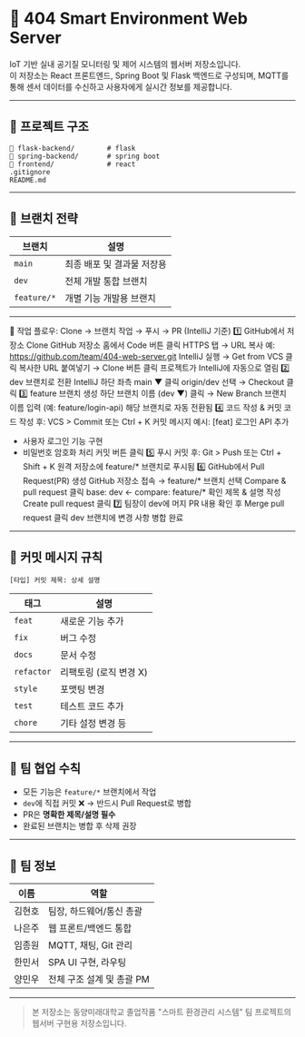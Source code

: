 # 🧠 404 Smart Environment Web Server

IoT 기반 실내 공기질 모니터링 및 제어 시스템의 웹서버 저장소입니다.  
이 저장소는 React 프론트엔드, Spring Boot 및 Flask 백엔드로 구성되며, MQTT를 통해 센서 데이터를 수신하고 사용자에게 실시간 정보를 제공합니다.

---

## 📁 프로젝트 구조

```
📁 flask-backend/        # flask
📁 spring-backend/       # spring boot
📁 frontend/             # react
.gitignore
README.md
```

---

## 🌿 브랜치 전략

| 브랜치        | 설명                          |
|---------------|-------------------------------|
| `main`        | 최종 배포 및 결과물 저장용     |
| `dev`         | 전체 개발 통합 브랜치          |
| `feature/*`   | 개별 기능 개발용 브랜치        |

---

🔧 작업 플로우: Clone → 브랜치 작업 → 푸시 → PR (IntelliJ 기준)
1️⃣ GitHub에서 저장소 Clone
GitHub 저장소 홈에서 Code 버튼 클릭
HTTPS 탭 → URL 복사
예: https://github.com/team/404-web-server.git
IntelliJ 실행 → Get from VCS 클릭
복사한 URL 붙여넣기 → Clone 버튼 클릭
프로젝트가 IntelliJ에 자동으로 열림
2️⃣ dev 브랜치로 전환
IntelliJ 하단 좌측 main ▼ 클릭
origin/dev 선택 → Checkout 클릭
3️⃣ feature 브랜치 생성
하단 브랜치 이름 (dev ▼) 클릭 → New Branch
브랜치 이름 입력 (예: feature/login-api)
해당 브랜치로 자동 전환됨
4️⃣ 코드 작성 & 커밋
코드 작성 후: VCS > Commit 또는 Ctrl + K
커밋 메시지 예시:
[feat] 로그인 API 추가
- 사용자 로그인 기능 구현
- 비밀번호 암호화 처리
커밋 버튼 클릭
5️⃣ 푸시
커밋 후: Git > Push 또는 Ctrl + Shift + K
원격 저장소에 feature/* 브랜치로 푸시됨
6️⃣ GitHub에서 Pull Request(PR) 생성
GitHub 저장소 접속 → feature/* 브랜치 선택
Compare & pull request 클릭
base: dev ← compare: feature/* 확인
제목 & 설명 작성
Create pull request 클릭
7️⃣ 팀장이 dev에 머지
PR 내용 확인 후 Merge pull request 클릭
dev 브랜치에 변경 사항 병합 완료
---

## 📌 커밋 메시지 규칙

```
[타입] 커밋 제목: 상세 설명
```

| 태그      | 설명               |
|-----------|--------------------|
| `feat`    | 새로운 기능 추가    |
| `fix`     | 버그 수정           |
| `docs`    | 문서 수정           |
| `refactor`| 리팩토링 (로직 변경 X) |
| `style`   | 포맷팅 변경         |
| `test`    | 테스트 코드 추가    |
| `chore`   | 기타 설정 변경 등   |

---

## 📣 팀 협업 수칙

- 모든 기능은 `feature/*` 브랜치에서 작업
- `dev`에 직접 커밋 ❌ → 반드시 Pull Request로 병합
- PR은 **명확한 제목/설명 필수**
- 완료된 브랜치는 병합 후 삭제 권장

---

## 👥 팀 정보

| 이름     | 역할                     |
|----------|--------------------------|
| 김현호   | 팀장, 하드웨어/통신 총괄  |
| 나은주   | 웹 프론트/백엔드 통합    |
| 임종원   | MQTT, 채팅, Git 관리     |
| 한민서   | SPA UI 구현, 라우팅      |
| 양민우   | 전체 구조 설계 및 총괄 PM |

---

> 본 저장소는 동양미래대학교 졸업작품 "스마트 환경관리 시스템" 팀 프로젝트의 웹서버 구현용 저장소입니다.
